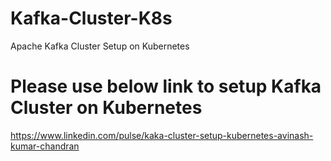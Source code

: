 # Kafka-Cluster-K8s
Apache Kafka Cluster Setup on Kubernetes 

# Please use below link to setup Kafka Cluster on Kubernetes

https://www.linkedin.com/pulse/kaka-cluster-setup-kubernetes-avinash-kumar-chandran
